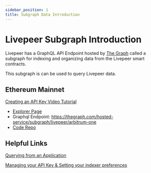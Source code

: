 ```yaml
---
sidebar_position: 1
title: Subgraph Data Introduction
---
```


# Livepeer Subgraph Introduction

Livepeer has a GraphQL API Endpoint hosted by [The Graph](https://thegraph.com/docs/about/introduction#what-the-graph-is) called a subgraph for indexing and organizing data from the Livepeer smart contracts.

This subgraph is can be used to query Livepeer data.

## Ethereum Mainnet

[Creating an API Key Video Tutorial](https://www.youtube.com/watch?v=UrfIpm-Vlgs)

- [Explorer Page](https://thegraph.com/explorer/subgraph?id=FDD65maya4xVfPnCjSgDRBz6UBWKAcmGtgY6BmUueJCg&view=Overview)
- Graphql Endpoint: https://thegraph.com/hosted-service/subgraph/livepeer/arbitrum-one
- [Code Repo](https://github.com/livepeer/subgraph)

## Helpful Links

[Querying from an Application](https://thegraph.com/docs/en/developer/querying-from-your-app/)

[Managing your API Key & Setting your indexer preferences](https://thegraph.com/docs/en/studio/managing-api-keys/)
